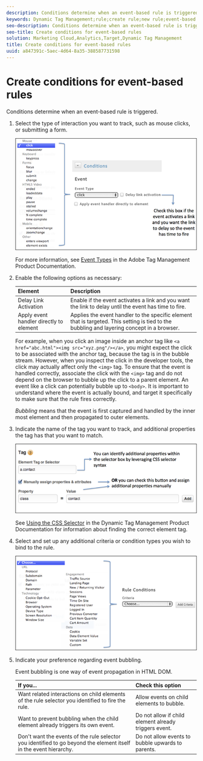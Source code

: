```yaml
---
description: Conditions determine when an event-based rule is triggered.
keywords: Dynamic Tag Management;rule;create rule;new rule;event-based rule;delay link activation;apply event handler directly to element;bubbling;event bubbling
seo-description: Conditions determine when an event-based rule is triggered.
seo-title: Create conditions for event-based rules
solution: Marketing Cloud,Analytics,Target,Dynamic Tag Management
title: Create conditions for event-based rules
uuid: a847391c-5aec-4d64-8a35-388587731598
---
```


# Create conditions for event-based rules

Conditions determine when an event-based rule is triggered.

1. Select the type of interaction you want to track, such as mouse clicks, or submitting a form.

   ![](assets/condition-event-based.png)

   For more information, see [Event Types](https://marketing.adobe.com/resources/help/en_US/dtm/event_types.html) in the Adobe Tag Management Product Documentation. 

1. Enable the following options as necessary:

   | Element | Description |
   |--- |--- |
   |Delay Link Activation|Enable if the event activates a link and you want the link to delay until the event has time to fire.|
   |Apply event handler directly to element|Applies the event handler to the specific element that is targeted. This setting is tied to the bubbling and layering concept in a browser.|

   For example, when you click an image inside an anchor tag like `<a href="abc.html"><img src="xyz.png"/></a>`, you might expect the click to be associated with the anchor tag, because the tag is in the bubble stream. However, when you inspect the click in the developer tools, the click may actually affect only the `<img>` tag. To ensure that the event is handled correctly, associate the click with the `<img>` tag and do not depend on the browser to bubble up the click to a parent element. An event like a click can potentially bubble up to `<body>`. It is important to understand where the event is actually bound, and target it specifically to make sure that the rule fires correctly.

   *Bubbling* means that the event is first captured and handled by the inner most element and then propagated to outer elements. 

1. Indicate the name of the tag you want to track, and additional properties the tag has that you want to match.

   ![](assets/condition-event-based2.png)

   See [Using the CSS Selector](https://marketing.adobe.com/resources/help/en_US/dtm/css-selector.html) in the Dynamic Tag Management Product Documentation for information about finding the correct element tag. 

1. Select and set up any additional criteria or condition types you wish to bind to the rule.

   ![](assets/condition-event-based3.png)

1. Indicate your preference regarding event bubbling.

   Event bubbling is one way of event propagation in HTML DOM.

   | If you...| Check this option|
   |--- |--- |
   |Want related interactions on child elements of the rule selector you identified to fire the rule.|Allow events on child elements to bubble.|
   |Want to prevent bubbling when the child element already triggers its own event.|Do not allow if child element already triggers event.|
   |Don't want the events of the rule selector you identified to go beyond the element itself in the event hierarchy.|Do not allow events to bubble upwards to parents.|
